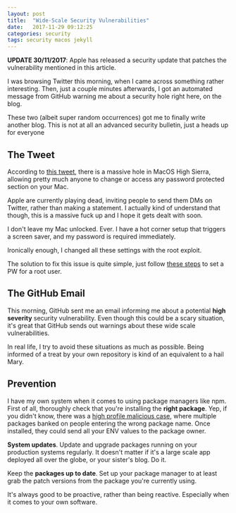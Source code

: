 ```yaml
---
layout: post
title:  "Wide-Scale Security Vulnerabilities"
date:   2017-11-29 09:12:25
categories: security
tags: security macos jekyll
---
```

**UPDATE 30/11/2017**: Apple has released a security update that patches the vulnerability mentioned in this article.

I was browsing Twitter this morning, when I came across something rather interesting. Then, just a couple minutes afterwards, I got an automated message from GitHub warning me about a security hole right here, on the blog.

These two (albeit super random occurrences) got me to finally write another blog. This is not at all an advanced security bulletin, just a heads up for everyone

## The Tweet
According to [this tweet](https://twitter.com/lemiorhan/status/935578694541770752), there is a massive hole in MacOS High Sierra, allowing pretty much anyone to change or access any password protected section on your Mac.

Apple are currently playing dead, inviting people to send them DMs on Twitter, rather than making a statement. I actually kind of understand that though, this is a massive fuck up and I hope it gets dealt with soon.

I don't leave my Mac unlocked. Ever. I have a hot corner setup that triggers a screen saver, and my password is required immediately.

Ironically enough, I changed all these settings with the root exploit.

The solution to fix this issue is quite simple, just follow [these steps](https://t.co/LqNVwVvxEb) to set a PW for a root user.

## The GitHub Email

This morning, GitHub sent me an email informing me about a potential **high severity** security vulnerability. Even though this could be a scary situation, it's great that GitHub sends out warnings about these wide scale vulnerabilities.

In real life, I try to avoid these situations as much as possible. Being informed of a treat by your own repository is kind of an equivalent to a hail Mary.

## Prevention

I have my own system when it comes to using package managers like npm. First of all, thoroughly check that you're installing the **right package**. Yep, if you didn't know, there was a [high profile malicious case](https://iamakulov.com/notes/npm-malicious-packages/), where multiple packages banked on people entering the wrong package name. Once installed, they could send all your ENV values to the package owner.

**System updates**. Update and upgrade packages running on your production systems regularly. It doesn't matter if it's a large scale app deployed all over the globe, or your sister's blog. Do it.

Keep the **packages up to date**. Set up your package manager to at least grab the patch versions from the package you're currently using.

It's always good to be proactive, rather than being reactive. Especially when it comes to your own software.
